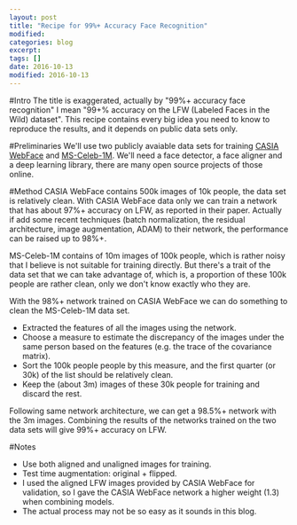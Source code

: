```yaml
---
layout: post
title: "Recipe for 99%+ Accuracy Face Recognition"
modified:
categories: blog
excerpt:
tags: []
date: 2016-10-13
modified: 2016-10-13
---
```


#Intro
The title is exaggerated, actually by "99%+ accuracy face recognition" I mean "99+% accuracy on the LFW (Labeled Faces in the Wild) dataset". 
This recipe contains every big idea you need to know to reproduce the results, and it depends on public data sets only.

#Preliminaries
We'll use two publicly avaiable data sets for training [CASIA WebFace](http://www.cbsr.ia.ac.cn/english/CASIA-WebFace-Database.html) 
and [MS-Celeb-1M](https://www.microsoft.com/en-us/research/project/ms-celeb-1m-challenge-recognizing-one-million-celebrities-real-world/). 
We'll need a face detector, a face aligner and a deep learning library, there are many open source projects of those online.

#Method
CASIA WebFace contains 500k images of 10k people, the data set is relatively clean. 
With CASIA WebFace data only we can train a network that has about 97%+ accuracy on LFW, as reported in their paper. 
Actually if add some recent techniques (batch normalization, the residual architecture, image augmentation, ADAM) to their network, the performance can be raised up to 98%+.

MS-Celeb-1M contains of 10m images of 100k people, which is rather noisy that I believe is not suitable for training directly. 
But there's a trait of the data set that we can take advantage of, which is, a proportion of these 100k people are rather clean, only we don't know exactly who they are.

With the 98%+ network trained on CASIA WebFace we can do something to clean the MS-Celeb-1M data set. 
* Extracted the features of all the images using the network. 
* Choose a measure to estimate the discrepancy of the images under the same person based on the features (e.g. the trace of the covariance matrix). 
* Sort the 100k people people by this measure, and the first quarter (or 30k) of the list should be relatively clean.
* Keep the (about 3m) images of these 30k people for training and discard the rest.

Following same network architecture, we can get a 98.5%+ network with the 3m images. 
Combining the results of the networks trained on the two data sets will give 99%+ accuracy on LFW.  

#Notes
* Use both aligned and unaligned images for training.
* Test time augmentation: original + flipped.
* I used the aligned LFW images provided by CASIA WebFace for validation, so I gave the CASIA WebFace network a higher weight (1.3) when combining models.
* The actual process may not be so easy as it sounds in this blog.


